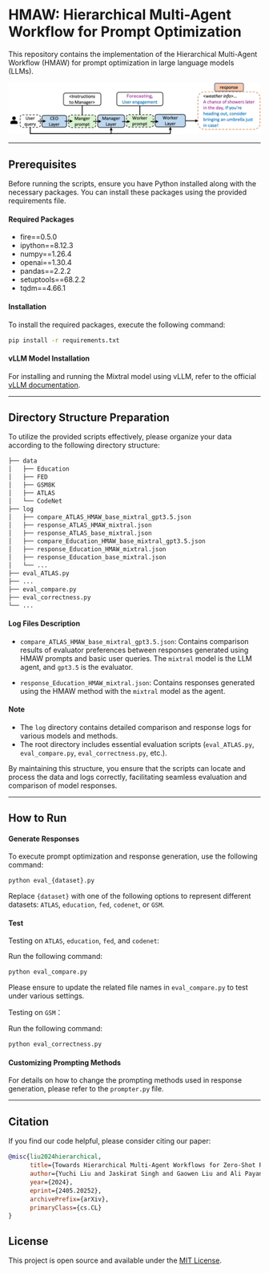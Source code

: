# HMAW: Hierarchical Multi-Agent Workflow for Prompt Optimization

This repository contains the implementation of the Hierarchical Multi-Agent Workflow (HMAW) for prompt optimization in large language models (LLMs).

![Figure 1](./workflow.png)

---

## Prerequisites

Before running the scripts, ensure you have Python installed along with the necessary packages. You can install these packages using the provided requirements file.

#### Required Packages

- fire==0.5.0
- ipython==8.12.3
- numpy==1.26.4
- openai==1.30.4
- pandas==2.2.2
- setuptools==68.2.2
- tqdm==4.66.1

#### Installation

To install the required packages, execute the following command:

```bash
pip install -r requirements.txt
```

#### vLLM Model Installation

For installing and running the Mixtral model using vLLM, refer to the official [vLLM documentation](https://docs.vllm.ai/en/stable/).


---

## Directory Structure Preparation

To utilize the provided scripts effectively, please organize your data according to the following directory structure:

```
├── data
│   ├── Education
│   ├── FED
│   ├── GSM8K
│   ├── ATLAS
│   └── CodeNet
├── log
│   ├── compare_ATLAS_HMAW_base_mixtral_gpt3.5.json
│   ├── response_ATLAS_HMAW_mixtral.json
│   ├── response_ATLAS_base_mixtral.json
│   ├── compare_Education_HMAW_base_mixtral_gpt3.5.json
│   ├── response_Education_HMAW_mixtral.json
│   ├── response_Education_base_mixtral.json
│   └── ...
├── eval_ATLAS.py
├── ...
├── eval_compare.py
├── eval_correctness.py
└── ...
```

#### Log Files Description

- `compare_ATLAS_HMAW_base_mixtral_gpt3.5.json`: Contains comparison results of evaluator preferences between responses generated using HMAW prompts and basic user queries. The `mixtral` model is the LLM agent, and `gpt3.5` is the evaluator.
  
- `response_Education_HMAW_mixtral.json`: Contains responses generated using the HMAW method with the `mixtral` model as the agent.

#### Note
- The `log` directory contains detailed comparison and response logs for various models and methods.
- The root directory includes essential evaluation scripts (`eval_ATLAS.py`, `eval_compare.py`, `eval_correctness.py`, etc.).

By maintaining this structure, you ensure that the scripts can locate and process the data and logs correctly, facilitating seamless evaluation and comparison of model responses.

---


## How to Run

#### Generate Responses

To execute prompt optimization and response generation, use the following command:

```bash
python eval_{dataset}.py
```

Replace `{dataset}` with one of the following options to represent different datasets: `ATLAS`, `education`, `fed`, `codenet`, or `GSM`.

#### Test

Testing on `ATLAS`, `education`, `fed`, and `codenet`:

Run the following command:

```bash
python eval_compare.py
```

Please ensure to update the related file names in `eval_compare.py` to test under various settings.

Testing on `GSM`： 

Run the following command:

```bash
python eval_correctness.py
```



#### Customizing Prompting Methods

For details on how to change the prompting methods used in response generation, please refer to the `prompter.py` file.

---

## Citation
If you find our code helpful, please consider citing our paper:

```bibtex
@misc{liu2024hierarchical,
      title={Towards Hierarchical Multi-Agent Workflows for Zero-Shot Prompt Optimization}, 
      author={Yuchi Liu and Jaskirat Singh and Gaowen Liu and Ali Payani and Liang Zheng},
      year={2024},
      eprint={2405.20252},
      archivePrefix={arXiv},
      primaryClass={cs.CL}
}
```

## License

This project is open source and available under the [MIT License](LICENSE.md).

